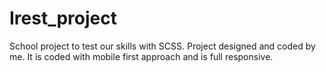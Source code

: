 # Irest_project

School project to test our skills with SCSS.
Project designed and coded by me.
It is coded with mobile first approach and is full responsive.
